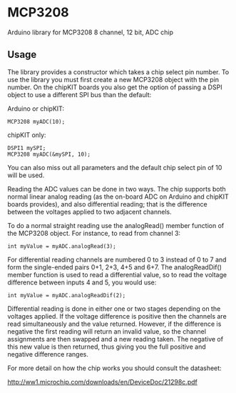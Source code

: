 MCP3208
=======

Arduino library for MCP3208 8 channel, 12 bit, ADC chip

Usage
-----

The library provides a constructor which takes a chip select pin number.
To use the library you must first create a new MCP3208 object with the
pin number.  On the chipKIT boards you also get the option of passing a
DSPI object to use a different SPI bus than the default:

Arduino or chipKIT:

    MCP3208 myADC(10);

chipKIT only:

    DSPI1 mySPI;
    MCP3208 myADC(&mySPI, 10);

You can also miss out all parameters and the default chip select pin
of 10 will be used.

Reading the ADC values can be done in two ways.  The chip supports both
normal linear analog reading (as the on-board ADC on Arduino and chipKIT
boards provides), and also differential reading; that is the difference
between the voltages applied to two adjacent channels.

To do a normal straight reading use the analogRead() member function of
the MCP3208 object.  For instance, to read from channel 3:

    int myValue = myADC.analogRead(3);

For differential reading channels are numbered 0 to 3 instead of 0 to 7
and form the single-ended pairs 0+1, 2+3, 4+5 and 6+7. The analogReadDif()
member function is used to read a differential value, so to read the
voltage difference between inputs 4 and 5, you would use:

    int myValue = myADC.analogReadDif(2);

Differential reading is done in either one or two stages depending on the
voltages applied.  If the voltage difference is positive then the channels
are read simultaneously and the value returned.  However, if the difference
is negative the first reading will return an invalid value, so the channel
assignments are then swapped and a new reading taken.  The negative of this
new value is then returned, thus giving you the full positive and negative 
difference ranges.

For more detail on how the chip works you should consult the datasheet:

http://ww1.microchip.com/downloads/en/DeviceDoc/21298c.pdf
